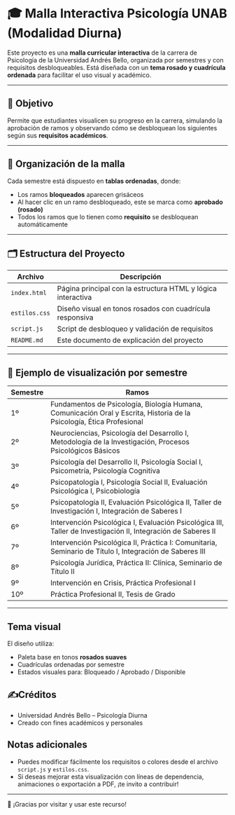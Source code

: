 # 🎓 Malla Interactiva Psicología UNAB (Modalidad Diurna)

Este proyecto es una **malla curricular interactiva** de la carrera de Psicología de la Universidad Andrés Bello, organizada por semestres y con requisitos desbloqueables. Está diseñada con un **tema rosado y cuadrícula ordenada** para facilitar el uso visual y académico.

---

## 🎯 Objetivo

Permite que estudiantes visualicen su progreso en la carrera, simulando la aprobación de ramos y observando cómo se desbloquean los siguientes según sus **requisitos académicos**.

---

## 📐 Organización de la malla

Cada semestre está dispuesto en **tablas ordenadas**, donde:

- Los ramos **bloqueados** aparecen grisáceos
- Al hacer clic en un ramo desbloqueado, este se marca como **aprobado (rosado)**
- Todos los ramos que lo tienen como **requisito** se desbloquean automáticamente

---

## 🗂️ Estructura del Proyecto

| Archivo         | Descripción |
|----------------|-------------|
| `index.html`   | Página principal con la estructura HTML y lógica interactiva |
| `estilos.css`  | Diseño visual en tonos rosados con cuadrícula responsiva |
| `script.js`    | Script de desbloqueo y validación de requisitos |
| `README.md`    | Este documento de explicación del proyecto |

---

## 🧠 Ejemplo de visualización por semestre

| Semestre | Ramos |
|---------|-------|
| 1º | Fundamentos de Psicología, Biología Humana, Comunicación Oral y Escrita, Historia de la Psicología, Ética Profesional |
| 2º | Neurociencias, Psicología del Desarrollo I, Metodología de la Investigación, Procesos Psicológicos Básicos |
| 3º | Psicología del Desarrollo II, Psicología Social I, Psicometría, Psicología Cognitiva |
| 4º | Psicopatología I, Psicología Social II, Evaluación Psicológica I, Psicobiología |
| 5º | Psicopatología II, Evaluación Psicológica II, Taller de Investigación I, Integración de Saberes I |
| 6º | Intervención Psicológica I, Evaluación Psicológica III, Taller de Investigación II, Integración de Saberes II |
| 7º | Intervención Psicológica II, Práctica I: Comunitaria, Seminario de Título I, Integración de Saberes III |
| 8º | Psicología Jurídica, Práctica II: Clínica, Seminario de Título II |
| 9º | Intervención en Crisis, Práctica Profesional I |
| 10º | Práctica Profesional II, Tesis de Grado |

---

## Tema visual

El diseño utiliza:

- Paleta base en tonos **rosados suaves**
- Cuadrículas ordenadas por semestre
- Estados visuales para: Bloqueado / Aprobado / Disponible

## ✍Créditos
- Universidad Andrés Bello – Psicología Diurna
- Creado con fines académicos y personales

## Notas adicionales

- Puedes modificar fácilmente los requisitos o colores desde el archivo `script.js` y `estilos.css`.
- Si deseas mejorar esta visualización con líneas de dependencia, animaciones o exportación a PDF, ¡te invito a contribuir!

---

💖 ¡Gracias por visitar y usar este recurso!

